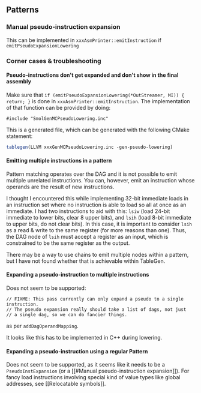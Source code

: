 ## Patterns

### Manual pseudo-instruction expansion
This can be implemented in `xxxAsmPrinter::emitInstruction` if `emitPseudoExpansionLowering`
### Corner cases & troubleshooting
#### Pseudo-instructions don't get expanded and don't show in the final assembly
Make sure that `if (emitPseudoExpansionLowering(*OutStreamer, MI)) { return; }` is done in `xxxAsmPrinter::emitInstruction`. 
The implementation of that function can be provided by doing:
```
#include "SmolGenMCPseudoLowering.inc"
```
This is a generated file, which can be generated with the following CMake statement:
```cmake
tablegen(LLVM xxxGenMCPseudoLowering.inc -gen-pseudo-lowering)
```

#### Emitting multiple instructions in a pattern
Pattern matching operates over the DAG and it is not possible to emit multiple unrelated instructions. You can, however, emit an instruction whose operands are the result of new instructions.

I thought I encountered this while implementing 32-bit immediate loads in an instruction set where no instruction is able to load so all at once as an immediate.
I had two instructions to aid with this: `lsiw` (load 24-bit immediate to lower bits, clear 8 upper bits), and `lsih` (load 8-bit immediate to upper bits, do not clear bits).
In this case, it is important to consider `lsih` as a read & write to the same register (for more reasons than one). Thus, the DAG node of `lsih` must accept a register as an input, which is constrained to be the same register as the output.

There may be a way to use chains to emit multiple nodes within a pattern, but I have not found whether that is achievable within TableGen.

#### Expanding a pseudo-instruction to multiple instructions
Does not seem to be supported:
```
// FIXME: This pass currently can only expand a pseudo to a single instruction.
// The pseudo expansion really should take a list of dags, not just
// a single dag, so we can do fancier things.
```
as per `addDagOperandMapping`.

It looks like this has to be implemented in C++ during lowering.

#### Expanding a pseudo-instruction using a regular Pattern
Does not seem to be supported, as it seems like it needs to be a `PseudoInstExpansion` (or a [[#Manual pseudo-instruction expansion]]).
For fancy load instructions involving special kind of value types like global addresses, see [[Relocatable symbols]].